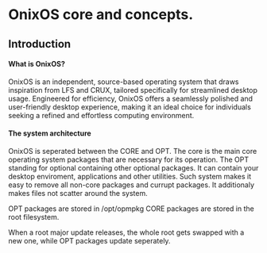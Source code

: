 # OnixOS core and concepts.

## Introduction
#### What is OnixOS?
OnixOS is an independent, source-based operating system that draws inspiration from LFS and CRUX, tailored specifically for streamlined desktop usage. Engineered for efficiency, OnixOS offers a seamlessly polished and user-friendly desktop experience, making it an ideal choice for individuals seeking a refined and effortless computing environment.

#### The system architecture

OnixOS is seperated between the CORE and OPT. The core is the main core operating system packages that are necessary for its operation. The OPT standing for optional containing other optional packages. It can contain your desktop enviroment, applications and other utilities. Such system makes it easy to remove all non-core packages and currupt packages. It additionaly makes files not scatter around the system. 

OPT packages are stored in /opt/opmpkg
CORE packages are stored in the root filesystem.

When a root major update releases, the whole root gets swapped with a new one, while OPT packages update seperately.